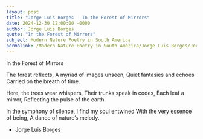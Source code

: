 ```yaml
---
layout: post
title: "Jorge Luis Borges - In the Forest of Mirrors"
date: 2024-12-30 12:00:00 -0000
author: Jorge Luis Borges
quote: "In the Forest of Mirrors"
subject: Modern Nature Poetry in South America
permalink: /Modern Nature Poetry in South America/Jorge Luis Borges/Jorge Luis Borges - In the Forest of Mirrors
---
```


In the Forest of Mirrors

The forest reflects,
A myriad of images unseen,
Quiet fantasies and echoes
Carried on the breath of time.

Here, the trees wear whispers,
Their trunks speak in codes,
Each leaf a mirror,
Reflecting the pulse of the earth.

In the symphony of silence,
I find my soul entwined
With the very essence of being,
A dance of nature’s melody.


- Jorge Luis Borges
